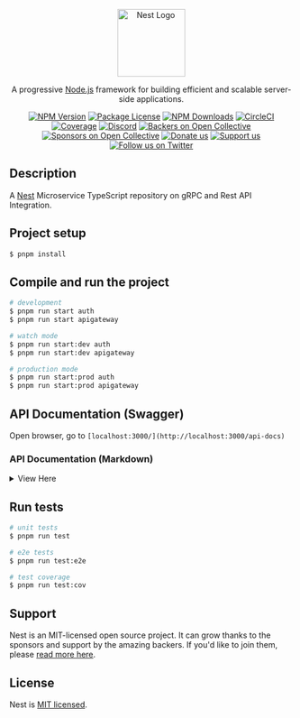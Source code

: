 <p align="center">
  <a href="http://nestjs.com/" target="blank"><img src="https://nestjs.com/img/logo-small.svg" width="120" alt="Nest Logo" /></a>
</p>

[circleci-image]: https://img.shields.io/circleci/build/github/nestjs/nest/master?token=abc123def456
[circleci-url]: https://circleci.com/gh/nestjs/nest

  <p align="center">A progressive <a href="http://nodejs.org" target="_blank">Node.js</a> framework for building efficient and scalable server-side applications.</p>
    <p align="center">
<a href="https://www.npmjs.com/~nestjscore" target="_blank"><img src="https://img.shields.io/npm/v/@nestjs/core.svg" alt="NPM Version" /></a>
<a href="https://www.npmjs.com/~nestjscore" target="_blank"><img src="https://img.shields.io/npm/l/@nestjs/core.svg" alt="Package License" /></a>
<a href="https://www.npmjs.com/~nestjscore" target="_blank"><img src="https://img.shields.io/npm/dm/@nestjs/common.svg" alt="NPM Downloads" /></a>
<a href="https://circleci.com/gh/nestjs/nest" target="_blank"><img src="https://img.shields.io/circleci/build/github/nestjs/nest/master" alt="CircleCI" /></a>
<a href="https://coveralls.io/github/nestjs/nest?branch=master" target="_blank"><img src="https://coveralls.io/repos/github/nestjs/nest/badge.svg?branch=master#9" alt="Coverage" /></a>
<a href="https://discord.gg/G7Qnnhy" target="_blank"><img src="https://img.shields.io/badge/discord-online-brightgreen.svg" alt="Discord"/></a>
<a href="https://opencollective.com/nest#backer" target="_blank"><img src="https://opencollective.com/nest/backers/badge.svg" alt="Backers on Open Collective" /></a>
<a href="https://opencollective.com/nest#sponsor" target="_blank"><img src="https://opencollective.com/nest/sponsors/badge.svg" alt="Sponsors on Open Collective" /></a>
  <a href="https://paypal.me/kamilmysliwiec" target="_blank"><img src="https://img.shields.io/badge/Donate-PayPal-ff3f59.svg" alt="Donate us"/></a>
    <a href="https://opencollective.com/nest#sponsor"  target="_blank"><img src="https://img.shields.io/badge/Support%20us-Open%20Collective-41B883.svg" alt="Support us"></a>
  <a href="https://twitter.com/nestframework" target="_blank"><img src="https://img.shields.io/twitter/follow/nestframework.svg?style=social&label=Follow" alt="Follow us on Twitter"></a>
</p>
  <!--[![Backers on Open Collective](https://opencollective.com/nest/backers/badge.svg)](https://opencollective.com/nest#backer)
  [![Sponsors on Open Collective](https://opencollective.com/nest/sponsors/badge.svg)](https://opencollective.com/nest#sponsor)-->

## Description

A [Nest](https://github.com/nestjs/nest) Microservice TypeScript repository on gRPC and Rest API Integration.

## Project setup

```bash
$ pnpm install
```

## Compile and run the project

```bash
# development
$ pnpm run start auth
$ pnpm run start apigateway

# watch mode
$ pnpm run start:dev auth
$ pnpm run start:dev apigateway

# production mode
$ pnpm run start:prod auth
$ pnpm run start:prod apigateway
```

## API Documentation (Swagger)
Open browser, go to `[localhost:3000/](http://localhost:3000/api-docs)`

### API Documentation (Markdown)
<details>
<summary>View Here</summary>

---

# User Management API Documentation

This documentation provides details about the User Management API, which includes endpoints for creating, retrieving, updating, deleting users, and sending emails in batch.

---

## Base URL

- **Production**: `https://api.yourdomain.com/users`
- **Development**: `https://dev-api.yourdomain.com/users`

---

## Endpoints

### 1. Create a New User

- **Endpoint**: `POST /users`
- **Description**: Creates a new user.
- **Request Body**:
  
  ```json
  {
    "username": "string",
    "password": "string",
    "age": "integer"
  }
  ```

- **Responses**:
  - **201 Created**: User successfully created.
  - **400 Bad Request**: Validation error or missing required fields.

- **Example Request**:

  ```bash
  curl -X POST https://api.yourdomain.com/users \
    -H "Content-Type: application/json" \
    -d '{
          "username": "john_doe",
          "password": "password123",
          "age": 30
        }'
  ```

---

### 2. List Users with Pagination

- **Endpoint**: `POST /users/list`
- **Description**: Retrieves a paginated list of users.
- **Request Body**:
  
  ```json
  {
    "pagination": {
      "page": "integer",
      "limit": "integer",
      "sortFields": [
        {
          "field": "string",
          "order": "ASC|DESC"
        }
      ]
    }
  }
  ```

- **Responses**:
  - **200 OK**: Returns a list of users with pagination metadata.
  - **400 Bad Request**: Validation error or invalid pagination parameters.

- **Example Request**:

  ```bash
  curl -X POST https://api.yourdomain.com/users/list \
    -H "Content-Type: application/json" \
    -d '{
          "pagination": {
            "page": 1,
            "limit": 10,
            "sortFields": [
              {
                "field": "username",
                "order": "ASC"
              }
            ]
          }
        }'
  ```

---

### 3. Get User by ID

- **Endpoint**: `GET /users/{id}`
- **Description**: Fetches details of a user by ID.
- **Path Parameter**:
  - **id**: Unique identifier of the user.

- **Responses**:
  - **200 OK**: Returns user details.
  - **404 Not Found**: User not found.

- **Example Request**:

  ```bash
  curl -X GET https://api.yourdomain.com/users/12345
  ```

---

### 4. Update User

- **Endpoint**: `PATCH /users/{id}`
- **Description**: Updates user data by ID.
- **Path Parameter**:
  - **id**: Unique identifier of the user.
- **Request Body**:

  ```json
  {
    "updateFields": {
      "age": "integer",
      "subscribed": "boolean",
      "socialMedia": {
        "twitterUri": "string",
        "fbUri": "string",
        "extraData": {
          "key": "value"
        }
      },
      "password": "string"
    }
  }
  ```

- **Responses**:
  - **200 OK**: User successfully updated.
  - **400 Bad Request**: Validation error or invalid fields.
  - **404 Not Found**: User not found.

- **Example Request**:

  ```bash
  curl -X PATCH https://api.yourdomain.com/users/12345 \
    -H "Content-Type: application/json" \
    -d '{
          "updateFields": {
            "age": 31,
            "subscribed": true,
            "socialMedia": {
              "twitterUri": "https://twitter.com/johndoe",
              "fbUri": "https://facebook.com/johndoe"
            },
            "password": "newpassword123"
          }
        }'
  ```

---

### 5. Delete User

- **Endpoint**: `DELETE /users/{id}`
- **Description**: Deletes a user by ID.
- **Path Parameter**:
  - **id**: Unique identifier of the user.

- **Responses**:
  - **200 OK**: User successfully deleted.
  - **404 Not Found**: User not found.

- **Example Request**:

  ```bash
  curl -X DELETE https://api.yourdomain.com/users/12345
  ```

---

### 6. Email Users in Batch

- **Endpoint**: `POST /users/email`
- **Description**: Sends batch emails to all users.
- **Request Body**: No request body needed.

- **Responses**:
  - **200 OK**: Emails successfully queued/sent.
  - **500 Internal Server Error**: Error in email service.

- **Example Request**:

  ```bash
  curl -X POST https://api.yourdomain.com/users/email
  ```

---

## Data Models

### User Object

```json
{
  "id": "string",
  "username": "string",
  "age": "integer",
  "subscribed": "boolean",
  "socialMedia": {
    "twitterUri": "string",
    "fbUri": "string",
    "extraData": {
      "key": "value"
    }
  }
}
```

### Pagination Metadata

```json
{
  "totalItems": "integer",
  "totalPages": "integer",
  "currentPage": "integer",
  "itemsPerPage": "integer"
}
```

---

## Response Codes

- **200 OK**: The request was successful.
- **201 Created**: A new resource was successfully created.
- **400 Bad Request**: The request was invalid or cannot be served.
- **404 Not Found**: The requested resource could not be found.
- **500 Internal Server Error**: An error occurred on the server.
</details>

## Run tests

```bash
# unit tests
$ pnpm run test

# e2e tests
$ pnpm run test:e2e

# test coverage
$ pnpm run test:cov
```

## Support

Nest is an MIT-licensed open source project. It can grow thanks to the sponsors and support by the amazing backers. If you'd like to join them, please [read more here](https://docs.nestjs.com/support).


## License

Nest is [MIT licensed](https://github.com/nestjs/nest/blob/master/LICENSE).

